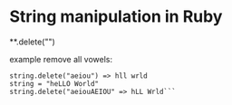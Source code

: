 # String manipulation in Ruby

**.delete("")

example remove all vowels:
```string = "hello world"
string.delete("aeiou") => hll wrld
string = "heLLO World"
string.delete("aeiouAEIOU" => hLL Wrld```

